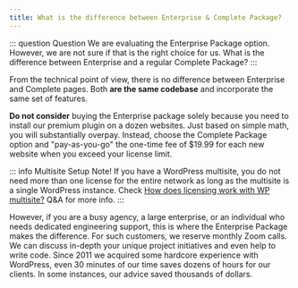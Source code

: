 ```yaml
---
title: What is the difference between Enterprise & Complete Package?
---
```


::: question Question
We are evaluating the Enterprise Package option. However, we are not sure if that is the right choice for us. What is the difference between Enterprise and a regular Complete Package?
:::

From the technical point of view, there is no difference between Enterprise and Complete pages. Both **are the same codebase** and incorporate the same set of features.

**Do not consider** buying the Enterprise package solely because you need to install our premium plugin on a dozen websites. Just based on simple math, you will substantially overpay. Instead, choose the Complete Package option and "pay-as-you-go" the one-time fee of $19.99 for each new website when you exceed your license limit.

::: info Multisite Setup
Note! If you have a WordPress multisite, you do not need more than one license for the entire network as long as the multisite is a single WordPress instance. Check [How does licensing work with WP multisite?](/question/licensing/multisite) Q&A for more info.
:::

However, if you are a busy agency, a large enterprise, or an individual who needs dedicated engineering support, this is where the Enterprise Package makes the difference. For such customers, we reserve monthly Zoom calls. We can discuss in-depth your unique project initiatives and even help to write code. Since 2011 we acquired some hardcore experience with WordPress, even 30 minutes of our time saves dozens of hours for our clients. In some instances, our advice saved thousands of dollars.
